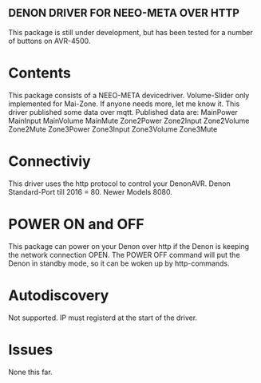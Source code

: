 ## DENON DRIVER FOR NEEO-META OVER HTTP
This package is still under development, but has been tested for a number of buttons on AVR-4500.

# Contents
This package consists of a NEEO-META devicedriver. 
Volume-Slider only implemented for Mai-Zone. If anyone needs more, let me know it.
This driver published some data over mqtt.
Published data are:
MainPower 
MainInput
MainVolume
MainMute
Zone2Power
Zone2Input
Zone2Volume
Zone2Mute
Zone3Power
Zone3Input
Zone3Volume
Zone3Mute

# Connectiviy
This driver uses the http protocol to control your DenonAVR. Denon Standard-Port till 2016 = 80. Newer Models 8080.
 
# POWER ON and OFF
This package can power on your Denon over http if the Denon is keeping the network connection OPEN.
The POWER OFF command will put the Denon in standby mode, so it can be woken up by http-commands.  

# Autodiscovery 
Not supported. IP must registerd at the start of the driver.

# Issues
None this far.
